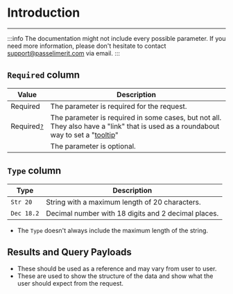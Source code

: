 # Introduction 
---

:::info
The documentation might not include every possible parameter. If you need more information, please don't hesitate to contact [support@passelimerit.com](mailto:support@passelimerit.com) via email.
:::

## `Required` column

|Value|Description|
|-----|-----------|
|Required|The parameter is required for the request.|
|Required[`?`](## "Required at specific sircumstances")|The parameter is required in some cases, but not all. They also have a "link" that is used as a roundabout way to set a "[tooltip](## "Example tooltip")"|
||The parameter is optional.|

## `Type` column

|Type|Description|
|----|-----------|
|`Str 20`|String with a maximum length of 20 characters.|
|`Dec 18.2`|Decimal number with 18 digits and 2 decimal places.|

- The `Type` doesn't always include the maximum length of the string.

## Results and Query Payloads
- These should be used as a reference and may vary from user to user.
- These are used to show the structure of the data and show what the user should expect from the request.